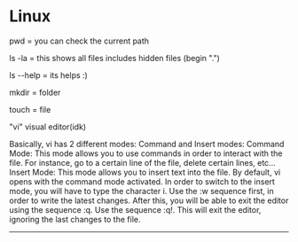 # Linux 

pwd = you can check the current path

ls -la = this shows all files includes hidden files (begin ".")

ls --help = its helps :)

mkdir = folder


touch = file

"vi" visual editor(idk)

Basically, vi has 2 different modes: Command and Insert modes:
Command Mode: This mode allows you to use commands in order to interact with the file. For instance, go to a certain line of the file, delete certain lines, etc...
Insert Mode: This mode allows you to insert text into the file.
By default, vi opens with the command mode activated. In order to switch to the insert mode, you will have to type the character i.
Use the :w sequence first, in order to write the latest changes. After this, you will be able to exit the editor using the sequence :q.
Use the sequence :q!. This will exit the editor, ignoring the last changes to the file.

------------------------------------------------------------------------------------------------------------------------------------------------------------------------------
